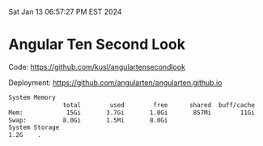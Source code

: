 Sat Jan 13 06:57:27 PM EST 2024

# Angular Ten Second Look

Code: https://github.com/kusl/angulartensecondlook

Deployment: https://github.com/angularten/angularten.github.io

```bash
System Memory
               total        used        free      shared  buff/cache   available
Mem:            15Gi       3.7Gi       1.0Gi       857Mi        11Gi        11Gi
Swap:          8.0Gi       1.5Mi       8.0Gi
System Storage
1.2G	.
```
```bash
